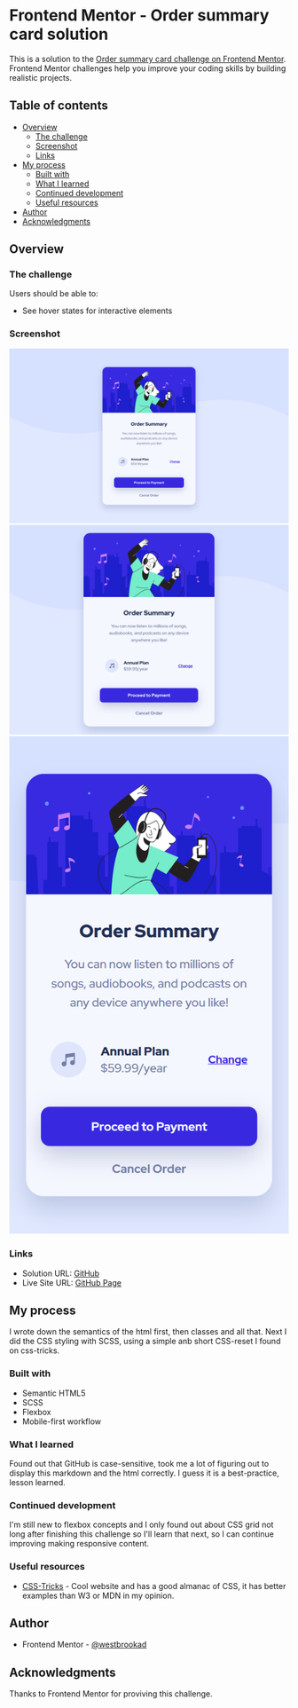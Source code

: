 # Frontend Mentor - Order summary card solution

This is a solution to the [Order summary card challenge on Frontend Mentor](https://www.frontendmentor.io/challenges/order-summary-component-QlPmajDUj). Frontend Mentor challenges help you improve your coding skills by building realistic projects. 

## Table of contents

- [Overview](#overview)
  - [The challenge](#the-challenge)
  - [Screenshot](#screenshot)
  - [Links](#links)
- [My process](#my-process)
  - [Built with](#built-with)
  - [What I learned](#what-i-learned)
  - [Continued development](#continued-development)
  - [Useful resources](#useful-resources)
- [Author](#author)
- [Acknowledgments](#acknowledgments)

## Overview

### The challenge

Users should be able to:

- See hover states for interactive elements

### Screenshot

![desktop-solution](design/desktop-solution.png)
![tablet-solution](design/tablet-solution.png)
![mobile-solution](design/mobile-solution.png)

### Links

- Solution URL: [GitHub](https://github.com/adrianh42/order-summary-component)
- Live Site URL: [GitHub Page](https://adrianh42.github.io/order-summary-component/)

## My process

I wrote down the semantics of the html first, then classes and all that.
Next I did the CSS styling with SCSS, using a simple anb short CSS-reset I found on css-tricks.

### Built with

- Semantic HTML5
- SCSS
- Flexbox
- Mobile-first workflow

### What I learned

Found out that GitHub is case-sensitive, took me a lot of figuring out to display this markdown and the html correctly. I guess it is a best-practice, lesson learned.

### Continued development

I'm still new to flexbox concepts and I only found out about CSS grid not long after finishing this challenge so I'll learn that next, so I can continue improving making responsive content.

### Useful resources

- [CSS-Tricks](https://css-tricks.com/) - Cool website and has a good almanac of CSS, it has better examples than W3 or MDN in my opinion.

## Author

- Frontend Mentor - [@westbrookad](https://www.frontendmentor.io/profile/adrianh42)

## Acknowledgments

Thanks to Frontend Mentor for proviving this challenge.
